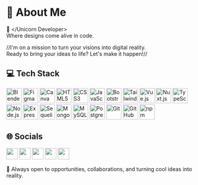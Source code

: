# 💫 About Me

🦄 </Unicorn Developer>  
Where designs come alive in code.

//I'm on a mission to turn your visions into digital reality.  
Ready to bring your ideas to life? Let's make it happen!//

## 💻 Tech Stack

<p align="left" style="color: inherit;">
  <img src="https://cdn.jsdelivr.net/npm/simple-icons@v7/icons/blender.svg" alt="Blender" width="40" height="40"/>
  <img src="https://cdn.jsdelivr.net/npm/simple-icons@v7/icons/figma.svg" alt="Figma" width="40" height="40"/>
  <img src="https://cdn.jsdelivr.net/npm/simple-icons@v7/icons/canva.svg" alt="Canva" width="40" height="40"/>
  <img src="https://cdn.jsdelivr.net/npm/simple-icons@v7/icons/html5.svg" alt="HTML5" width="40" height="40"/>
  <img src="https://cdn.jsdelivr.net/npm/simple-icons@v7/icons/css3.svg" alt="CSS3" width="40" height="40"/>
  <img src="https://cdn.jsdelivr.net/npm/simple-icons@v7/icons/javascript.svg" alt="JavaScript" width="40" height="40"/>
  <img src="https://cdn.jsdelivr.net/npm/simple-icons@v7/icons/bootstrap.svg" alt="Bootstrap" width="40" height="40"/>
  <img src="https://cdn.jsdelivr.net/npm/simple-icons@v7/icons/tailwindcss.svg" alt="Tailwind CSS" width="40" height="40"/>
  <img src="https://cdn.jsdelivr.net/npm/simple-icons@v7/icons/vuejs.svg" alt="Vue.js" width="40" height="40"/>
  <img src="https://cdn.jsdelivr.net/npm/simple-icons@v7/icons/nuxtdotjs.svg" alt="Nuxt.js" width="40" height="40"/>
  <img src="https://cdn.jsdelivr.net/npm/simple-icons@v7/icons/typescript.svg" alt="TypeScript" width="40" height="40"/>
  <img src="https://cdn.jsdelivr.net/npm/simple-icons@v7/icons/nodes.js.svg" alt="Node.js" width="40" height="40"/>
  <img src="https://cdn.jsdelivr.net/npm/simple-icons@v7/icons/express.svg" alt="Express.js" width="40" height="40"/>
  <img src="https://cdn.jsdelivr.net/npm/simple-icons@v7/icons/sequelize.svg" alt="Sequelize" width="40" height="40"/>
  <img src="https://cdn.jsdelivr.net/npm/simple-icons@v7/icons/mongodb.svg" alt="MongoDB" width="40" height="40"/>
  <img src="https://cdn.jsdelivr.net/npm/simple-icons@v7/icons/mysql.svg" alt="MySQL" width="40" height="40"/>
  <img src="https://cdn.jsdelivr.net/npm/simple-icons@v7/icons/postgresql.svg" alt="PostgreSQL" width="40" height="40"/>
  <img src="https://cdn.jsdelivr.net/npm/simple-icons@v7/icons/git.svg" alt="Git" width="40" height="40"/>
  <img src="https://cdn.jsdelivr.net/npm/simple-icons@v7/icons/github.svg" alt="GitHub" width="40" height="40"/>
  <img src="https://cdn.jsdelivr.net/npm/simple-icons@v7/icons/npm.svg" alt="npm" width="40" height="40"/>
</p>

## 🌐 Socials

<p align="left" style="color: inherit;">
<a href="https://linkedin.com/in/joniffer-mandac-53277a284"><img src="https://cdn.jsdelivr.net/npm/simple-icons@v11/icons/linkedin.svg" width="30" /></a> 
<a href="https://facebook.com/joniffer.mandac"><img src="https://cdn.jsdelivr.net/npm/simple-icons@v11/icons/facebook.svg" width="30" /></a> 
<a href="https://instagram.com/jopeeeeeeeeeel"><img src="https://cdn.jsdelivr.net/npm/simple-icons@v11/icons/instagram.svg" width="30" /></a> 
<a href="mailto:your.email@example.com"><img src="https://cdn.jsdelivr.net/npm/simple-icons@v11/icons/gmail.svg" width="30" /></a> 
<a href="https://tiktok.com/@senpaijofiru"><img src="https://cdn.jsdelivr.net/npm/simple-icons@v11/icons/tiktok.svg" width="30" /></a>
</p>

📩 Always open to opportunities, collaborations, and turning cool ideas into reality.
